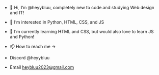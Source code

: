 - 👋 Hi, I’m @heyybluu, completely new to code and studying Web design and IT!
- 👀 I’m interested in Python, HTML, CSS, and JS
- 🌱 I’m currently learning HTML and CSS, but would also love to learn JS and Python!

- 📫 How to reach me ->
- Discord @heyybluu
- Email heybluu2023@gmail.com
